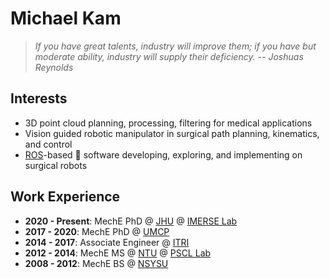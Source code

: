 # Michael Kam

> *If you have great talents, industry will improve them; if you have but moderate ability, industry will supply their deficiency. -- Joshuas Reynolds*  

## Interests
- 3D point cloud planning, processing, filtering for medical applications
- Vision guided robotic manipulator in surgical path planning, kinematics, and control
- [ROS](https://www.ros.org/)-based :turtle: software developing, exploring, and implementing on surgical robots

## Work Experience
- **2020 - Present**: MechE PhD @ [JHU](https://www.jhu.edu/) @ [IMERSE Lab](https://imerse.lcsr.jhu.edu/)
- **2017 - 2020**: MechE PhD @ [UMCP](https://www.umd.edu/)
- **2014 - 2017**: Associate Engineer @ [ITRI](https://www.itri.org.tw/english/index.aspx)
- **2012 - 2014**: MechE MS @ [NTU](https://www.ntu.edu.tw/english/index.html) @ [PSCL Lab](http://pscl.me.ntu.edu.tw/pscl/index.html)
- **2008 - 2012**: MechE BS @ [NSYSU](https://www.nsysu.edu.tw/?Lang=en)

